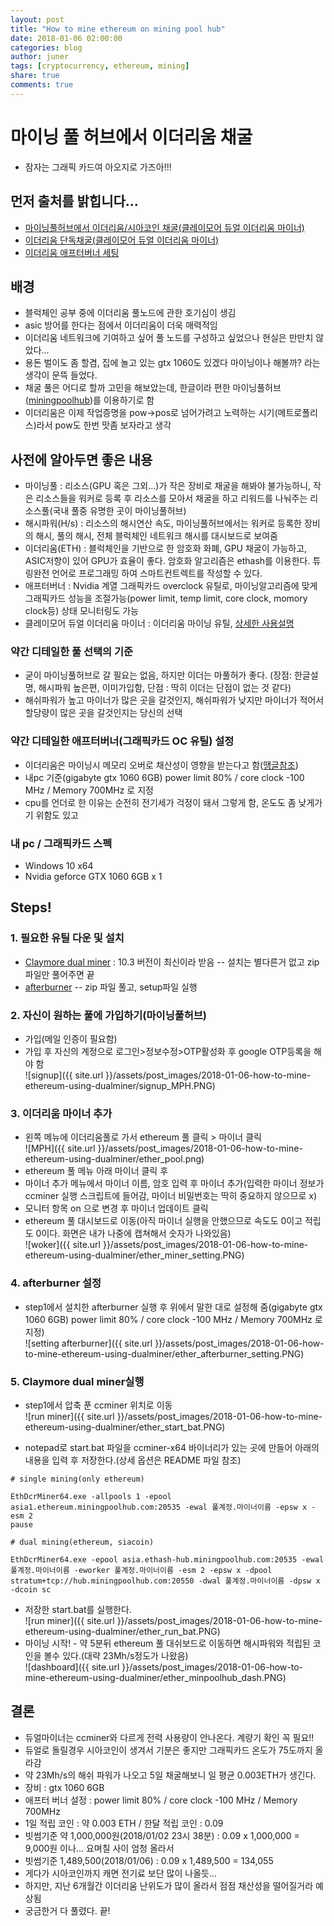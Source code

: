 ```yaml
---
layout: post
title: "How to mine ethereum on mining pool hub"
date: 2018-01-06 02:00:00
categories: blog
author: juner
tags: [cryptocurrency, ethereum, mining]
share: true
comments: true
---
```


# 마이닝 풀 허브에서 이더리움 채굴
 - 잠자는 그래픽 카드여 아오지로 가즈아!!!

## 먼저 출처를 밝힙니다...
 - [마이닝풀허브에서 이더리움/시아코인 채굴(클레이모어 듀얼 이더리움 마이너)](https://coinkr.kr/bbs/board.php?bo_table=coin_mining&wr_id=69)
 - [이더리움 단독채굴(클레이모어 듀얼 이더리움 마이너)](http://www.cryptocoin.kr/entry/%ED%81%B4%EB%A0%88%EC%9D%B4%EB%AA%A8%EC%96%B4-%EC%9D%B4%EB%8D%94%EB%A6%AC%EC%9B%80-%EC%8B%B1%EA%B8%80-%EC%B1%84%EA%B5%B4-%ED%95%98%EA%B8%B0-%EB%A7%88%EC%9D%B4%EB%8B%9D%ED%92%80-%ED%97%88%EB%B8%8C?category=687108)
 - [이더리움 애프터버너 세팅](https://www.ddengle.com/board_FAQ/2717858)  

## 배경
 - 블럭체인 공부 중에 이더리움 풀노드에 관한 호기심이 생김 
 - asic 방어를 한다는 점에서 이더리움이 더욱 매력적임
 - 이더리움 네트워크에 기여하고 싶어 풀 노드를 구성하고 싶었으나 현실은 만만치 않았다...
 - 용돈 벌이도 좀 할겸, 집에 놀고 있는 gtx 1060도 있겠다 마이닝이나 해볼까? 라는 생각이 문뜩 들었다. 
 - 채굴 풀은 어디로 할까 고민을 해보았는데, 한글이라 편한 마이닝풀허브([miningpoolhub](https://miningpoolhub.com/))를 이용하기로 함
 - 이더리움은 이제 작업증명을 pow->pos로 넘어가려고 노력하는 시기(메트로폴리스)라서 pow도 한번 맛좀 보자라고 생각 



## 사전에 알아두면 좋은 내용
 - 마이닝풀 : 리소스(GPU 혹은 그외...)가 작은 장비로 채굴을 해봐야 불가능하니, 작은 리소스들을 워커로 등록 후 리소스를 모아서 채굴을 하고 리워드를 나눠주는 리소스풀(국내 풀중 유명한 곳이 마이닝풀허브)
 - 해시파워(H/s) : 리소스의 해시연산 속도, 마이닝풀허브에서는 워커로 등록한 장비의 해시, 풀의 해시, 전체 블럭체인 네트워크 해시를 대시보드로 보여줌
 - 이더리움(ETH) : 블럭체인을 기반으로 한 암호화 화폐, GPU 채굴이 가능하고, ASIC저항이 있어 GPU가 효율이 좋다. 암호화 알고리즘은 ethash를 이용한다. 튜링완전 언어로 프로그래밍 하여 스마트컨트렉트를 작성할 수 있다. 
 - 애프터버너 : Nvidia 계열 그래픽카드 overclock 유틸로, 마이닝알고리즘에 맞게 그래픽카드 성능을 조절가능(power limit, temp limit, core clock, momory clock등) 상태 모니터링도 가능
 - 클레이모어 듀얼 이더리움 마이너 : 이더리움 마이닝 유틸, [상세한 사용설명](https://www.ddengle.com/miningbitcoin_voted/3097132) 


### 약간 디테일한 풀 선택의 기준
 - 굳이 마이닝풀허브로 갈 필요는 없음, 하지만 이더는 마풀허가 좋다. (장점: 한글설명, 해시파워 높은편, 이미가입함, 단점 : 딱히 이더는 단점이 없는 것 같다)
 - 해쉬파워가 높고 마이너가 많은 곳을 갈것인지, 해쉬파워가 낮지만 마이너가 적어서 할당량이 많은 곳을 갈것인지는 당신의 선택



### 약간 디테일한 애프터버너(그래픽카드 OC 유틸) 설정
 - 이더리움은 마이닝시 메모리 오버로 채산성이 영향을 받는다고 함([땡글참조](https://www.ddengle.com/miningbitcoin/2865333))
 - 내pc 기준(gigabyte gtx 1060 6GB) power limit 80% / core clock -100 MHz / Memory 700MHz 로 지정
 - cpu를 언더로 한 이유는 순전히 전기세가 걱정이 돼서 그렇게 함, 온도도 좀 낮게가기 위함도 있고

### 내 pc / 그래픽카드 스펙
 - Windows 10 x64 
 - Nvidia geforce GTX 1060 6GB x 1
 
## Steps! 
### 1. 필요한 유틸 다운 및 설치
 - [Claymore dual miner](https://bitcointalk.org/index.php?topic=1433925.0) : 10.3 버전이 최신이라 받음
 -- 설치는 별다른거 없고 zip 파일만 풀어주면 끝  
 - [afterburner](https://www.msi.com/page/afterburner)
 -- zip 파일 풀고, setup파일 실행
 
### 2. 자신이 원하는 풀에 가입하기(마이닝풀허브)
 - 가입(메일 인증이 필요함)
 - 가입 후 자신의 계정으로 로그인>정보수정>OTP활성화 후 google OTP등록을 해야 함     
 ![signup]({{ site.url }}/assets/post_images/2018-01-06-how-to-mine-ethereum-using-dualminer/signup_MPH.PNG)    


### 3. 이더리움 마이너 추가 
 - 왼쪽 메뉴에 이더리움풀로 가서 ethereum 풀 클릭 > 마이너 클릭    
 ![MPH]({{ site.url }}/assets/post_images/2018-01-06-how-to-mine-ethereum-using-dualminer/ether_pool.png)      
 - ethereum 풀 메뉴 아래 마이너 클릭 후
 - 마이너 추가 메뉴에서 마이너 이름, 암호 입력 후 마이너 추가(입력한 마이너 정보가 ccminer 실행 스크립트에 들어감, 마이너 비밀번호는 딱히 중요하지 않으므로 x)  
 - 모니터 항목 on 으로 변경 후 마이너 업데이트 클릭
 - ethereum 풀 대시보드로 이동(아직 마이너 실행을 안했으므로 속도도 0이고 적립도 0이다. 화면은 내가 나중에 캡쳐해서 숫자가 나와있음)      
 ![woker]({{ site.url }}/assets/post_images/2018-01-06-how-to-mine-ethereum-using-dualminer/ether_miner_setting.PNG)    


### 4. afterburner 설정
 - step1에서 설치한 afterburner 실행 후 위에서 말한 대로 설정해 줌(gigabyte gtx 1060 6GB) power limit 80% / core clock -100 MHz / Memory 700MHz 로 지정)    
 ![setting afterburner]({{ site.url }}/assets/post_images/2018-01-06-how-to-mine-ethereum-using-dualminer/ether_afterburner_setting.PNG)

### 5. Claymore dual miner실행
 - step1에서 압축 푼 ccminer 위치로 이동     
 ![run miner]({{ site.url }}/assets/post_images/2018-01-06-how-to-mine-ethereum-using-dualminer/ether_start_bat.PNG)
   
 - notepad로 start.bat 파일을 ccminer-x64 바이너리가 있는 곳에 만들어 아래의 내용을 입력 후 저장한다.(상세 옵션은 README 파일 참조) 
 ```
# single mining(only ethereum)

EthDcrMiner64.exe -allpools 1 -epool asia1.ethereum.miningpoolhub.com:20535 -ewal 풀계정.마이너이름 -epsw x -esm 2
pause
 ```
 ```
# dual mining(ethereum, siacoin)

EthDcrMiner64.exe -epool asia.ethash-hub.miningpoolhub.com:20535 -ewal 풀계정.마이너이름 -eworker 풀계정.마이너이름 -esm 2 -epsw x -dpool stratum+tcp://hub.miningpoolhub.com:20550 -dwal 풀계정.마이너이름 -dpsw x -dcoin sc
 ```
 - 저장한 start.bat를 실행한다.     
 ![run miner]({{ site.url }}/assets/post_images/2018-01-06-how-to-mine-ethereum-using-dualminer/ether_run_bat.PNG)    
 - 마이닝 시작! - 약 5분뒤 ethereum 풀 대쉬보드로 이동하면 해시파워와 적립된 코인을 볼수 있다.(대략 23Mh/s정도가 나왔음)    
 ![dashboard]({{ site.url }}/assets/post_images/2018-01-06-how-to-mine-ethereum-using-dualminer/ether_minpoolhub_dash.PNG)


## 결론
 - 듀얼마이너는 ccminer와 다르게 전력 사용량이 안나온다. 계량기 확인 꼭 필요!! 
 - 듀얼로 돌릴경우 시아코인이 생겨서 기분은 좋지만 그래픽카드 온도가 75도까지 올라감
 - 약 23Mh/s의 해쉬 파워가 나오고 5일 채굴해보니 일 평균 0.003ETH가 생긴다. 
- 장비 : gtx 1060 6GB  
 - 애프터 버너 설정 : power limit 80% / core clock -100 MHz / Memory 700MHz
 - 1일 적립 코인 : 약 0.003 ETH / 한달 적립 코인 : 0.09  
 - 빗썸기준 약 1,000,000원(2018/01/02 23시 38분) : 0.09 x 1,000,000 = 9,000원 이나... 요며칠 사이 엄청 올라서
 - 빗썸기준 1,489,500(2018/01/06) : 0.09 x 1,489,500 = 134,055 
 - 게다가 시아코인까지 캐면 전기료 보단 많이 나올듯...
 - 하지만, 지난 6개월간 이더리움 난위도가 많이 올라서 점점 채산성을 떨어질거라 예상됨
 - 궁금한거 다 풀렸다. 끝!
